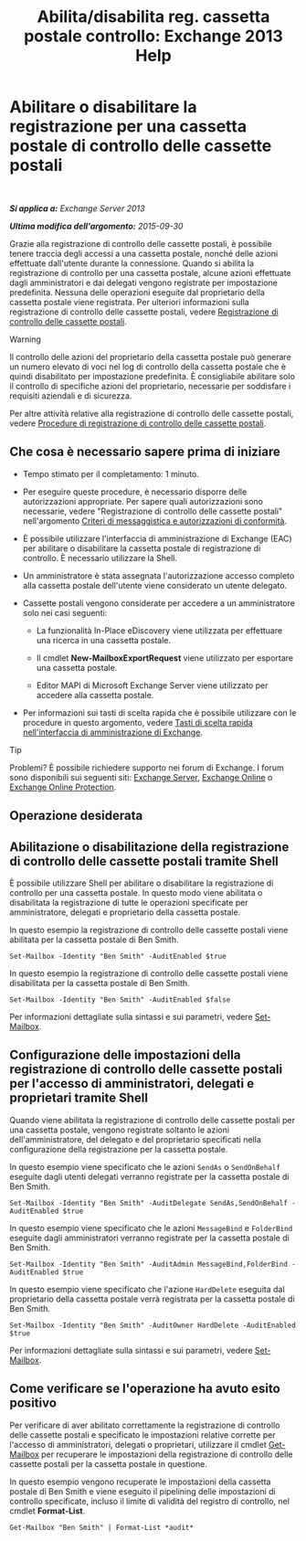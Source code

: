 ﻿---
title: 'Abilita/disabilita reg. cassetta postale controllo: Exchange 2013 Help'
TOCTitle: Abilitare o disabilitare la registrazione per una cassetta postale di controllo delle cassette postali
ms:assetid: c4bbfd52-6196-49c7-8c31-777fbbee11f2
ms:mtpsurl: https://technet.microsoft.com/it-it/library/Ff461937(v=EXCHG.150)
ms:contentKeyID: 50481610
ms.date: 05/22/2018
mtps_version: v=EXCHG.150
ms.translationtype: MT
---

# Abilitare o disabilitare la registrazione per una cassetta postale di controllo delle cassette postali

 

_**Si applica a:** Exchange Server 2013_

_**Ultima modifica dell'argomento:** 2015-09-30_

Grazie alla registrazione di controllo delle cassette postali, è possibile tenere traccia degli accessi a una cassetta postale, nonché delle azioni effettuate dall'utente durante la connessione. Quando si abilita la registrazione di controllo per una cassetta postale, alcune azioni effettuate dagli amministratori e dai delegati vengono registrate per impostazione predefinita. Nessuna delle operazioni eseguite dal proprietario della cassetta postale viene registrata. Per ulteriori informazioni sulla registrazione di controllo delle cassette postali, vedere [Registrazione di controllo delle cassette postali](mailbox-audit-logging-exchange-2013-help.md).


> [!WARNING]
> Il controllo delle azioni del proprietario della cassetta postale può generare un numero elevato di voci nel log di controllo della cassetta postale che è quindi disabilitato per impostazione predefinita. È consigliabile abilitare solo il controllo di specifiche azioni del proprietario, necessarie per soddisfare i requisiti aziendali e di sicurezza.



Per altre attività relative alla registrazione di controllo delle cassette postali, vedere [Procedure di registrazione di controllo delle cassette postali](mailbox-audit-logging-procedures-exchange-2013-help.md).

## Che cosa è necessario sapere prima di iniziare

  - Tempo stimato per il completamento: 1 minuto.

  - Per eseguire queste procedure, è necessario disporre delle autorizzazioni appropriate. Per sapere quali autorizzazioni sono necessarie, vedere "Registrazione di controllo delle cassette postali" nell'argomento [Criteri di messaggistica e autorizzazioni di conformità](messaging-policy-and-compliance-permissions-exchange-2013-help.md).

  - È possibile utilizzare l'interfaccia di amministrazione di Exchange (EAC) per abilitare o disabilitare la cassetta postale di registrazione di controllo. È necessario utilizzare la Shell.

  - Un amministratore è stata assegnata l'autorizzazione accesso completo alla cassetta postale dell'utente viene considerato un utente delegato.

  - Cassette postali vengono considerate per accedere a un amministratore solo nei casi seguenti:
    
      - La funzionalità In-Place eDiscovery viene utilizzata per effettuare una ricerca in una cassetta postale.
    
      - Il cmdlet **New-MailboxExportRequest** viene utilizzato per esportare una cassetta postale.
    
      - Editor MAPI di Microsoft Exchange Server viene utilizzato per accedere alla cassetta postale.

  - Per informazioni sui tasti di scelta rapida che è possibile utilizzare con le procedure in questo argomento, vedere [Tasti di scelta rapida nell'interfaccia di amministrazione di Exchange](keyboard-shortcuts-in-the-exchange-admin-center-exchange-online-protection-help.md).


> [!TIP]
> Problemi? È possibile richiedere supporto nei forum di Exchange. I forum sono disponibili sui seguenti siti: <A href="https://go.microsoft.com/fwlink/p/?linkid=60612">Exchange Server</A>, <A href="https://go.microsoft.com/fwlink/p/?linkid=267542">Exchange Online</A> o <A href="https://go.microsoft.com/fwlink/p/?linkid=285351">Exchange Online Protection</A>.



## Operazione desiderata

## Abilitazione o disabilitazione della registrazione di controllo delle cassette postali tramite Shell

È possibile utilizzare Shell per abilitare o disabilitare la registrazione di controllo per una cassetta postale. In questo modo viene abilitata o disabilitata la registrazione di tutte le operazioni specificate per amministratore, delegati e proprietario della cassetta postale.

In questo esempio la registrazione di controllo delle cassette postali viene abilitata per la cassetta postale di Ben Smith.

    Set-Mailbox -Identity "Ben Smith" -AuditEnabled $true

In questo esempio la registrazione di controllo delle cassette postali viene disabilitata per la cassetta postale di Ben Smith.

    Set-Mailbox -Identity "Ben Smith" -AuditEnabled $false

Per informazioni dettagliate sulla sintassi e sui parametri, vedere [Set-Mailbox](https://technet.microsoft.com/it-it/library/bb123981\(v=exchg.150\)).

## Configurazione delle impostazioni della registrazione di controllo delle cassette postali per l'accesso di amministratori, delegati e proprietari tramite Shell

Quando viene abilitata la registrazione di controllo delle cassette postali per una cassetta postale, vengono registrate soltanto le azioni dell'amministratore, del delegato e del proprietario specificati nella configurazione della registrazione per la cassetta postale.

In questo esempio viene specificato che le azioni `SendAs` o `SendOnBehalf` eseguite dagli utenti delegati verranno registrate per la cassetta postale di Ben Smith.

    Set-Mailbox -Identity "Ben Smith" -AuditDelegate SendAs,SendOnBehalf -AuditEnabled $true

In questo esempio viene specificato che le azioni `MessageBind` e `FolderBind` eseguite dagli amministratori verranno registrate per la cassetta postale di Ben Smith.

    Set-Mailbox -Identity "Ben Smith" -AuditAdmin MessageBind,FolderBind -AuditEnabled $true

In questo esempio viene specificato che l'azione `HardDelete` eseguita dal proprietario della cassetta postale verrà registrata per la cassetta postale di Ben Smith.

    Set-Mailbox -Identity "Ben Smith" -AuditOwner HardDelete -AuditEnabled $true

Per informazioni dettagliate sulla sintassi e sui parametri, vedere [Set-Mailbox](https://technet.microsoft.com/it-it/library/bb123981\(v=exchg.150\)).

## Come verificare se l'operazione ha avuto esito positivo

Per verificare di aver abilitato correttamente la registrazione di controllo delle cassette postali e specificato le impostazioni relative corrette per l'accesso di amministratori, delegati o proprietari, utilizzare il cmdlet [Get-Mailbox](https://technet.microsoft.com/it-it/library/bb123685\(v=exchg.150\)) per recuperare le impostazioni della registrazione di controllo delle cassette postali per la cassetta postale in questione.

In questo esempio vengono recuperate le impostazioni della cassetta postale di Ben Smith e viene eseguito il pipelining delle impostazioni di controllo specificate, incluso il limite di validità del registro di controllo, nel cmdlet **Format-List**.

    Get-Mailbox "Ben Smith" | Format-List *audit*

